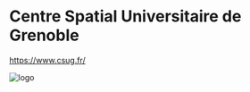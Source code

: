 # Centre Spatial Universitaire de Grenoble

https://www.csug.fr/

![logo](https://www.csug.fr/uas/CSUG-V2/UGA_LOGO_ACCUEIL/logo+de+base+CSUG_GOOD+vectoris%C3%A9.svg)
